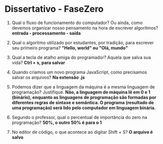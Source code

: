 # Dissertativo - FaseZero 

1. Qual o fluxo de funcionamento do computador? Ou ainda, como devemos organizar nosso pensamento na hora de escrever algoritmos? 
**entrada - processamento - saída**

1. Qual o algoritmo utilizado por estudantes, por tradição, para escrever seu primeiro programa?
**"Hello, world" ou "Olá, mundo"**

1. Qual a tecla de atalho amiga do programador? Aquela que salva sua vida?
**Ctrl + s, para salvar** 

1. Quando criamos um novo programa JavaScript, como precisamos salvar os arquivos?
**Na extensão .js**

1. Podemos dizer que a linguagem da máquina é a mesma linguagem de programação? Justifique.
**Não, a linguagem de máquina lê em 0 e 1 (binário), enquanto as linguagens de programação são formadas por diferentes regras de sintaxe e semântica. O programa (resultado de uma programação) será lido pelo computador em linguagem binária.** 

1. Segundo o professor, qual o percentual de importância do zero na programação?
**50%, o outro 50% é para o 1** 

1. No editor de código, o que acontece ao digitar Shift + S?
**O arquivo é salvo**

